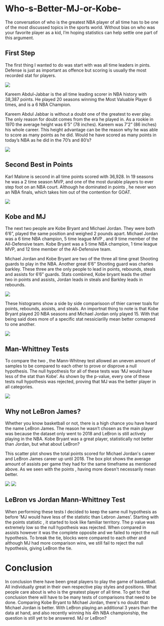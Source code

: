 # Who-s-Better-MJ-or-Kobe-
The conversation of who is the greatest NBA player of all time has to be one of the most discussed topics in the sports world. Without bias on who was your favorite player as a kid, I’m hoping statistics can help settle one part of this argument.

## First Step

The first thing I wanted to do was start with was all time leaders in pints. Defense is just as important as offence but scoring is usually the most recorded stat for players. 

![](img/Most%20Points%20in%20NBA%20History.png)

Kareem Abdul-Jabbar is the all time leading scorer in NBA history with 38,387 points. He played 20 seasons winning the Most Valuable Player 6 times, and is a 6 NBA Champion.

Kareem Abdul Jabbar is without a doubt one of the greatest to ever play. The only reason for doubt comes from the era he played in. As a rookie in 1970 the average height was 6’5” (78 inches). Kareem was 7’2” (86 inches) his whole career. This height advantage can be the reason why he was able to score as many points as he did.
Would he have scored as many points in today’s NBA as he did in the 70’s and 80’s?

![](img/Kareem%20Abdul%20Advantage.png)
## Second Best in Points
Karl Malone is second in all time points scored with 36,928. In 19 seasons he was a 2 time season MVP, and one of the most durable players to ever step foot on an NBA court. Although he dominated in points , he never won an NBA finals, which takes him out of the contention for GOAT.

![](img/Highest%20scoring%20Power%20Forward's.png)
## Kobe and MJ
The next two people are Kobe Bryant and Michael Jordan. They were both 6’6”, played the same position and weighed 2 pounds apart. Michael Jordan was a 6 time NBA champion, 5 time league MVP , and 9 time member of the All-Defensive team. Kobe Bryant was a 5 time NBA champion, 1 time league MVP, and 12 time member of the All-Defensive team.

Michael Jordan and Kobe Bryant are two of the three all time great Shooting guards to play in the NBA. Another great 6’6” Shooting guard was charles barkley. These three are the only people to lead in points, rebounds, steals and assists for 6’6” guards. Stats combined, Kobe bryant leads the other two in points and assists, Jordan leads in steals and Barkley leads in rebounds.

![](img/Kobe%20MJ%20and%20Charles%20Barkley.png)

These histograms show a side by side comparisoon of thier carreer toals for points, rebounds, assists, and steals. An importnat thing to note is that Kobe Bryant played 20 NBA seasons and Michael Jordan only played 15. With that being said does more of a specific stat nessiciarilly mean better comapred to one another.

![](img/Histograms%20comparing%20MJ%20and%20Kobe%20Stats.png)
## Man-Whittney Tests
To compare the two , the Mann-Whitney test allowed an uneven amount of samples to be compared to each other to prove or disprove a null hypothesis. The null hypothesis for all of these tests was ‘MJ would have less of the stat than Kobe’. As shown by the p-value, every one of these tests null hypothesis was rejected, proving that MJ was the better player in all categories.

![](img/Man-Whittney%20tests.png)
## Why not LeBron James?
Whether you know basketball or not, there is a high chance you have heard the name LeBron James.
The reason he wasn’t  chosen as the main player was because the dataset only went to 2018 and LeBron is still actively playing in the NBA. 
Kobe Bryant was a great player, statistically not better than Jordan, but what about LeBron?

This scatter plot shows the total points scored for Michael Jordan's career and LeBron James career up until 2018. The  box plot shows the average amount of assists per game they had for the same timeframe as mentioned above. As we seen with the points , having more doesn't necessarily mean better.


![](img/Lebron%20MJ%20Total%20career%20points.png)
![](img/MJ%20Lebron%20Assists%20Per%20game.png)

## LeBron vs Jordan Mann-Whittney Test

When performing these tests I decided to keep the same null hypothesis as before ’MJ would have less of the statistic than Lebron James’.  Starting with the points statistic , it started to look like familiar territory.  The p value was extremely low so the null hypothesis was rejected. When compared in assists however it was the complete opposite and we failed to reject the null hypothesis. To break the tie, blocks were compared to each other and although MJ had more comparison wins, we still fail to reject the null hypothesis, giving LeBron the tie.

# Conclusion


In conclusion there have been great players to play the game of basketball. All individually great in their own respective play styles and positions. What people care about is who is the greatest player of all time. To get to that conclusion there will have to be many tests of comparisons that need to be done. Comparing Kobe Bryant to Michael Jordan, there's no doubt that Michael Jordan is better. With LeBron playing an additional 3 years than the data at hand, and also recently winning his 4th NBA championship, the question is still yet to be answered. MJ or LeBron?
